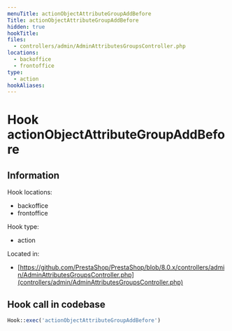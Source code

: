 ```yaml
---
menuTitle: actionObjectAttributeGroupAddBefore
Title: actionObjectAttributeGroupAddBefore
hidden: true
hookTitle: 
files:
  - controllers/admin/AdminAttributesGroupsController.php
locations:
  - backoffice
  - frontoffice
type:
  - action
hookAliases:
---
```


# Hook actionObjectAttributeGroupAddBefore

## Information

Hook locations: 
  - backoffice
  - frontoffice

Hook type: 
  - action

Located in: 
  - [https://github.com/PrestaShop/PrestaShop/blob/8.0.x/controllers/admin/AdminAttributesGroupsController.php](controllers/admin/AdminAttributesGroupsController.php)

## Hook call in codebase

```php
Hook::exec('actionObjectAttributeGroupAddBefore')
```